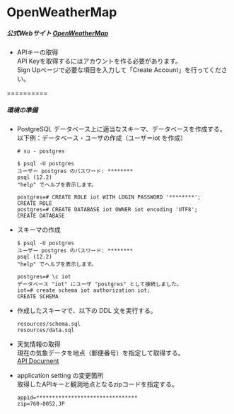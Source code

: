OpenWeatherMap 
==========
##### 公式Webサイト [OpenWeatherMap](https://openweathermap.org/)
- APIキーの取得  
  API Keyを取得するにはアカウントを作る必要があります。  
  Sign Upページで必要な項目を入力して「Create Account」を行ってください。  


==========
##### 環境の準備

- PostgreSQL データベース上に適当なスキーマ、データベースを作成する。  
  以下例：データベース・ユーザの作成（ユーザ＝iot を作成）
   
  ```
  # su - postgres
  
  $ psql -U postgres
  ユーザー postgres のパスワード: ********
  psql (12.2)
  "help" でヘルプを表示します。

  postgres=# CREATE ROLE iot WITH LOGIN PASSWORD '********';
  CREATE ROLE
  postgres=# CREATE DATABASE iot OWNER iot encoding 'UTF8';
  CREATE DATABASE
  ```   
- スキーマの作成
  ```
  $ psql -U postgres
  ユーザー postgres のパスワード: ******** 
  psql (12.2)
  "help" でヘルプを表示します。

  postgres=# \c iot
  データベース "iot" にユーザ "postgres" として接続しました。
  iot=# create schema iot authorization iot;
  CREATE SCHEMA
  ```

- 作成したスキーマで、以下の DDL 文を実行する。
  ```
  resources/schema.sql
  resources/data.sql
  ```

- 天気情報の取得  
  現在の気象データを地点（郵便番号）を指定して取得する。  
  [API Document](https://openweathermap.org/current)

- application setting の変更箇所  
  取得したAPIキーと観測地点となるzipコードを指定する。
  ```
  appid=********************************
  zip=760-0052,JP
  ```
